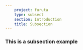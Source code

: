 ```yaml
---
    project: furuta
    type: subsect
    section: Introduction
    title: Subsection
---
```



<p><h3>
    This is a subsection example
</h3></p>